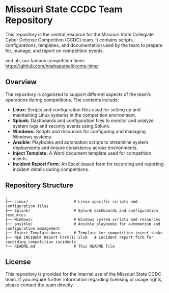 # Missouri State CCDC Team Repository

This repository is the central resource for the Missouri State Collegiate Cyber Defense Competition (CCDC) team. It contains scripts, configurations, templates, and documentation used by the team to prepare for, manage, and report on competition events.

and uh, our famous competition timer: https://github.com/noahapursell/comp-timer

## Overview

The repository is organized to support different aspects of the team’s operations during competitions. The contents include:

- **Linux:** Scripts and configuration files used for setting up and maintaining Linux systems in the competition environment.
- **Splunk:** Dashboards and configuration files to monitor and analyze system logs and security events using Splunk.
- **Windows:** Scripts and resources for configuring and managing Windows systems.
- **Ansible:** Playbooks and automation scripts to streamline system deployments and ensure consistency across environments.
- **Inject Template:** A Word document template used for competition injects.
- **Incident Report Form:** An Excel-based form for recording and reporting incident details during competitions.

## Repository Structure

```
.
├── Linux/                    # Linux-specific scripts and configuration files
├── Splunk/                   # Splunk dashboards and configuration resources
├── Windows/                  # Windows system scripts and resources
├── ansible/                  # Ansible playbooks for automation and configuration management
├── Inject Template.docx      # Template for competition inject tasks
├── NEW INCIDENT Report Form(1).xlsm   # Incident report form for recording competition incidents
└── README.md                 # This README file
```

## License

This repository is provided for the internal use of the Missouri State CCDC team. If you require further information regarding licensing or usage rights, please contact the team directly.
